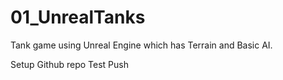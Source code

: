 # 01_UnrealTanks
Tank game using Unreal Engine which has Terrain and Basic AI.


Setup Github repo
Test Push